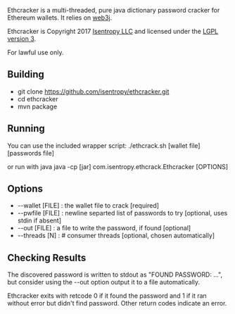 Ethcracker is a multi-threaded, pure java dictionary password cracker for Ethereum wallets. It relies on [web3j](https://github.com/web3j/web3j). 

Ethcracker is Copyright 2017 [Isentropy LLC](https://isentropy.com) and licensed under the [LGPL version 3](https://www.gnu.org/copyleft/lesser.html).

For lawful use only. 

## Building
  * git clone https://github.com/isentropy/ethcracker.git
  * cd ethcracker
  * mvn package

## Running
You can use the included wrapper script:
./ethcrack.sh [wallet file] [passwords file]

or run with java
java -cp [jar] com.isentropy.ethcrack.Ethcracker [OPTIONS]

## Options
  * --wallet [FILE] : the wallet file to crack [required]
  * --pwfile [FILE] : newline separted list of passwords to try [optional, uses stdin if absent]
  * --out [FILE] : a file to write the password, if found [optional]
  * --threads [N] : # consumer threads [optional, chosen automatically]

## Checking Results

The discovered password is written to stdout as "FOUND PASSWORD: ...", but consider using the --out option output it to a file automatically.

Ethcracker exits with retcode 0 if it found the password and 1 if it ran without error but didn't find password. Other return codes indicate an error. 
